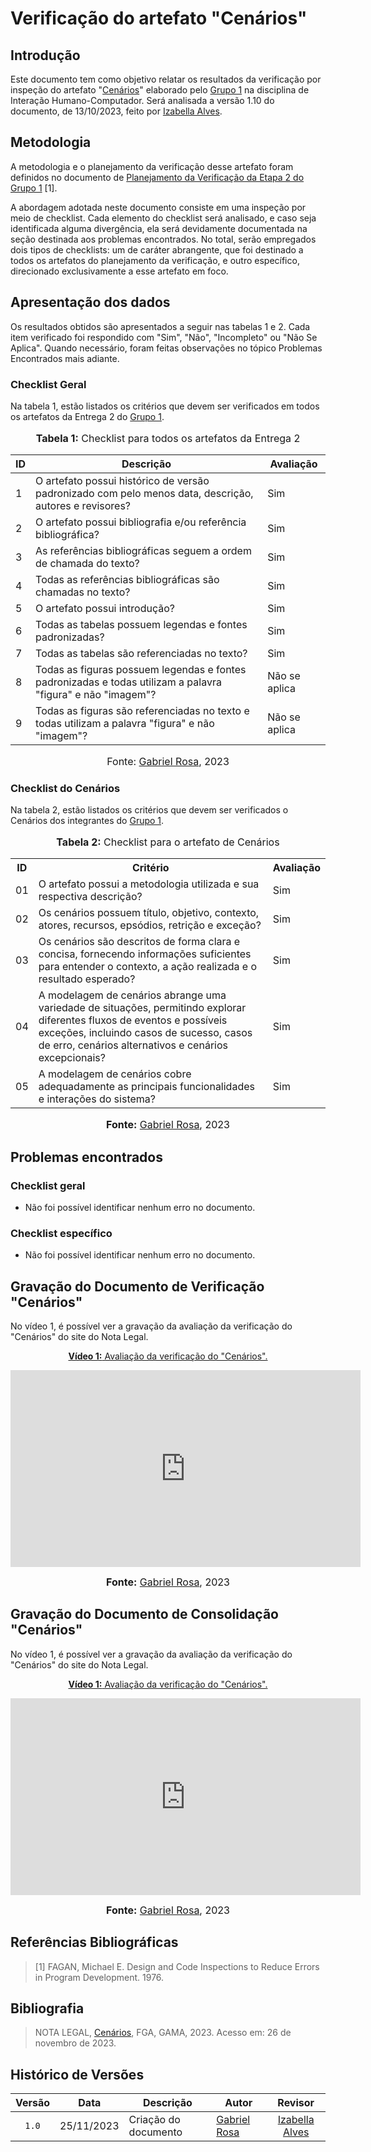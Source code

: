 # Verificação do artefato "Cenários"

## Introdução

Este documento tem como objetivo relatar os resultados da verificação por inspeção do artefato "[Cenários](https://interacao-humano-computador.github.io/2023.2-NotaLegal/analise%20de%20requisitos/cenarios/)" elaborado pelo [Grupo 1](https://interacao-humano-computador.github.io/2023.2-NotaLegal/) na disciplina de Interação Humano-Computador. Será analisada a versão 1.10 do documento, de 13/10/2023, feito por [Izabella Alves](https://github.com/izabellaalves).

## Metodologia

A metodologia e o planejamento da verificação desse artefato foram definidos no documento de [Planejamento da Verificação da Etapa 2 do Grupo 1](https://github.com/Interacao-Humano-Computador/2023.2-NotaLegal/blob/main/docs/verificacao/Grupo-01/Entrega-02/planejamento-verificacao-e2-grupo1.md) [1].

A abordagem adotada neste documento consiste em uma inspeção por meio de checklist. Cada elemento do checklist será analisado, e caso seja identificada alguma divergência, ela será devidamente documentada na seção destinada aos problemas encontrados. No total, serão empregados dois tipos de checklists: um de caráter abrangente, que foi destinado a todos os artefatos do planejamento da verificação, e outro específico, direcionado exclusivamente a esse artefato em foco.

## Apresentação dos dados

Os resultados obtidos são apresentados a seguir nas tabelas 1 e 2. Cada item verificado foi respondido com "Sim", "Não", "Incompleto" ou "Não Se Aplica". Quando necessário, foram feitas observações no tópico Problemas Encontrados mais adiante.


### Checklist Geral

Na tabela 1, estão listados os critérios que devem ser verificados em todos os artefatos da Entrega 2 do [Grupo 1](https://interacao-humano-computador.github.io/2023.2-NotaLegal/).


<div align="center">
<font size="3"><p style="text-align: center"><b>Tabela 1:</b> Checklist para todos os artefatos da Entrega 2</p></font>

<table>
  <thead>
    <tr>
      <th>ID</th>
      <th>Descrição</th>
      <th>Avaliação</th>
    </tr>
  </thead>
  <tbody>
    <tr>
      <td>1</td>
      <td>O artefato possui histórico de versão padronizado com pelo menos data, descrição, autores e revisores?</td>
      <td>Sim</td>
    </tr>
    <tr>
      <td>2</td>
      <td>O artefato possui bibliografia e/ou referência bibliográfica?</td>
      <td>Sim</td>
    </tr>
    <tr>
      <td>3</td>
      <td>As referências bibliográficas seguem a ordem de chamada do texto?</td>
      <td>Sim</td>
    </tr>
    <tr>
      <td>4</td>
      <td>Todas as referências bibliográficas são chamadas no texto?</td>
      <td>Sim</td>
    </tr>
    <tr>
      <td>5</td>
      <td>O artefato possui introdução?</td>
      <td>Sim</td>
    </tr>
    <tr>
      <td>6</td>
      <td>Todas as tabelas possuem legendas e fontes padronizadas?</td>
      <td>Sim</td>
    </tr>
    <tr>
      <td>7</td>
      <td>Todas as tabelas são referenciadas no texto?</td>
      <td>Sim</td>
    </tr>
    <tr>
      <td>8</td>
      <td>Todas as figuras possuem legendas e fontes padronizadas e todas utilizam a palavra "figura" e não "imagem"?</td>
      <td>Não se aplica</td>
    </tr>
    <tr>
      <td>9</td>
      <td>Todas as figuras são referenciadas no texto e todas utilizam a palavra "figura" e não "imagem"?</td>
      <td>Não se aplica</td>
    </tr>
  </tbody>
</table>

<font size="3"><p style="text-align: center">Fonte: <a href="https://github.com/gabrielrosa09">Gabriel Rosa</a>, 2023</p></font>
</div>

### Checklist do Cenários

Na tabela 2, estão listados os critérios que devem ser verificados o Cenários dos integrantes do [Grupo 1](https://interacao-humano-computador.github.io/2023.2-NotaLegal/).

<div align="center">
<font size="3"><p style="text-align: center"><b>Tabela 2:</b> Checklist para o artefato de Cenários</p></font>

<table>
    <tr>
      <th>ID</th>
      <th>Critério</th>
      <th>Avaliação</th>
    </tr>
    <tr>
      <td>01</td>
      <td>O artefato possui a metodologia utilizada e sua respectiva descrição?</td>
      <td>Sim</td>
    </tr>
    <tr>
      <td>02</td>
      <td>Os cenários possuem título, objetivo, contexto, atores, recursos, epsódios, retrição e exceção?</td>
      <td>Sim</td>
    </tr>
    <tr>
      <td>03</td>
      <td>Os cenários são descritos de forma clara e concisa, fornecendo informações suficientes para entender o contexto, a ação realizada e o resultado esperado?</td>
      <td>Sim</td>
    </tr>
    <tr>
      <td>04</td>
      <td>A modelagem de cenários abrange uma variedade de situações, permitindo explorar diferentes fluxos de eventos e possíveis exceções, incluindo casos de sucesso, casos de erro, cenários alternativos e cenários excepcionais?</td>
      <td>Sim</td>
    </tr>
    <tr>
      <td>05</td>
      <td>A modelagem de cenários cobre adequadamente as principais funcionalidades e interações do sistema?</td>
      <td>Sim</td>
    </tr>
  </table>

<font size="3"><p style="text-align: center"><b>Fonte:</b> <a href="https://github.com/gabrielrosa09">Gabriel Rosa</a>, 2023</p></font>
</div>

## Problemas encontrados

### Checklist geral

- Não foi possível identificar nenhum erro no documento.

### Checklist específico

- Não foi possível identificar nenhum erro no documento.

## Gravação do Documento de Verificação "Cenários"

No vídeo 1, é possível ver a gravação da avaliação da verificação do "Cenários" do site do Nota Legal.

<div align="center">
  
<p style="text-align: center"><a href="https://www.youtube.com/watch?v=aQziv489CCo" target="blanket"><b>Vídeo 1:</b> Avaliação da verificação do "Cenários".</a></p>

<iframe width="560" height="315" src="https://www.youtube.com/embed/aQziv489CCo" title="Apresentação 3" frameborder="0" allow="accelerometer; autoplay; clipboard-write; encrypted-media; gyroscope; picture-in-picture" allowfullscreen></iframe>

<font size="3"><p style="text-align: center"><b>Fonte:</b> <a href="https://github.com/gabrielrosa09">Gabriel Rosa</a>, 2023</p></font>

</div>

## Gravação do Documento de Consolidação "Cenários"

No vídeo 1, é possível ver a gravação da avaliação da verificação do "Cenários" do site do Nota Legal.

<div align="center">
  
<p style="text-align: center"><a href="https://www.youtube.com/watch?v=8yW8hnCxRio" target="blanket"><b>Vídeo 1:</b> Avaliação da verificação do "Cenários".</a></p>

<iframe width="560" height="315" src="https://www.youtube.com/embed/8yW8hnCxRio" title="Apresentação 3" frameborder="0" allow="accelerometer; autoplay; clipboard-write; encrypted-media; gyroscope; picture-in-picture" allowfullscreen></iframe>

<font size="3"><p style="text-align: center"><b>Fonte:</b> <a href="https://github.com/gabrielrosa09">Gabriel Rosa</a>, 2023</p></font>

</div>

## Referências Bibliográficas

> [1] FAGAN, Michael E. Design and Code Inspections to Reduce Errors in Program Development. 1976.

## Bibliografia

> NOTA LEGAL, [Cenários](https://interacao-humano-computador.github.io/2023.2-NotaLegal/analise%20de%20requisitos/cenarios//), FGA, GAMA, 2023. Acesso em: 26 de novembro de 2023.

## Histórico de Versões

| Versão | Data   | Descrição     | Autor     |  Revisor        |
| :----: | ------ | ------------- | --------- | :-------------: |
| `1.0`  | 25/11/2023 | Criação do documento  | [Gabriel Rosa](https://github.com/gabrielrosa09)| [Izabella Alves](https://github.com/izabellaalves) |